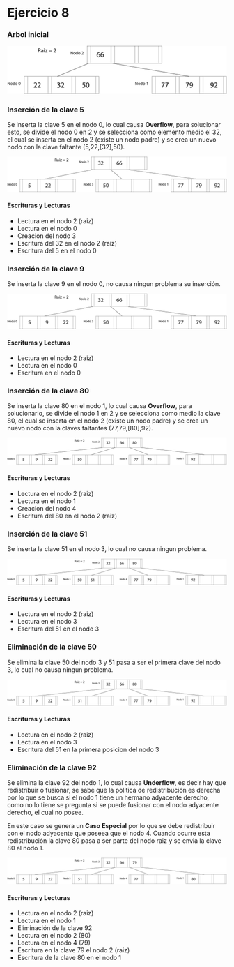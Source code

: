 # Ejercicio 8

### Arbol inicial

<p align="center">
    <img src="Arbol Incial.jpg" alt="Arbol Inicial"/>
</p>

### Inserción de la clave 5

Se inserta la clave 5 en el nodo 0, lo cual causa **Overflow**, para solucionar esto, se divide el nodo 0 en 2 y se selecciona como elemento medio el 32, el cual se inserta en el nodo 2 (existe un nodo padre) y se crea un nuevo nodo con la clave faltante (5,22,[32],50).

<p align="center">
    <img src="Arbol5.jpg" alt="Arbol con la clave 5 insertada"/>
</p>

#### Escrituras y Lecturas

- Lectura en el nodo 2 (raiz)
- Lectura en el nodo 0
- Creacion del nodo 3
- Escritura del 32 en el nodo 2 (raiz)
- Escritura del 5 en el nodo 0

### Inserción de la clave 9

Se inserta la clave 9 en el nodo 0, no causa ningun problema su inserción.

<p align="center">
    <img src="Arbol9.jpg" alt="Arbol con la clave 9 insertada"/>
</p>

#### Escrituras y Lecturas

- Lectura en el nodo 2 (raiz)
- Lectura en el nodo 0
- Escritura en el nodo 0

### Inserción de la clave 80

Se inserta la clave 80 en el nodo 1, lo cual causa **Overflow**, para solucionarlo, se divide el nodo 1 en 2 y se selecciona como medio la clave 80, el cual se inserta en el nodo 2 (existe un nodo padre) y se crea un nuevo nodo con la claves faltantes (77,79,[80],92).

<p align="center">
    <img src="Arbol80.jpg" alt="Arbol con la clave 80 insertada"/>
</p>

#### Escrituras y Lecturas

- Lectura en el nodo 2 (raiz)
- Lectura en el nodo 1
- Creacion del nodo 4
- Escritura del 80 en el nodo 2 (raiz)

### Inserción de la clave 51

Se inserta la clave 51 en el nodo 3, lo cual no causa ningun problema.

<p align="center">
    <img src="Arbol51.jpg" alt="Arbol con la clave 51 insertada"/>
</p>

#### Escrituras y Lecturas

- Lectura en el nodo 2 (raiz)
- Lectura en el nodo 3
- Escritura del 51 en el nodo 3

### Eliminación de la clave 50

Se elimina la clave 50 del nodo 3 y 51 pasa a ser el primera clave del nodo 3, lo cual no causa ningun problema.

<p align="center">
    <img src="Arbol50.jpg" alt="Arbol con la clave 50 eliminada"/>
</p>

#### Escrituras y Lecturas

- Lectura en el nodo 2 (raiz)
- Lectura en el nodo 3
- Escritura del 51 en la primera posicion del nodo 3

### Eliminación de la clave 92

Se elimina la clave 92 del nodo 1, lo cual causa **Underflow**, es decir hay que redistribuir o fusionar, se sabe que la politica de redistribución es derecha por lo que se busca si el nodo 1 tiene un hermano adyacente derecho, como no lo tiene se pregunta si se puede fusionar con el nodo adyacente derecho, el cual no posee. 

En este caso se genera un **Caso Especial** por lo que se debe redistribuir con el nodo adyacente que poseea que el nodo 4. Cuando ocurre esta redistribución la clave 80 pasa a ser parte del nodo raiz y se envia la clave 80 al nodo 1.

<p align="center">
    <img src="Arbol92.jpg" alt="Arbol con la clave 92 eliminada"/>
</p>

#### Escrituras y Lecturas

- Lectura en el nodo 2 (raiz)
- Lectura en el nodo 1
- Eliminación de la clave 92
- Lectura en el nodo 2 (80)
- Lectura en el nodo 4 (79)
- Escritura en la clave 79 el nodo 2 (raiz)
- Escritura de la clave 80 en el nodo 1